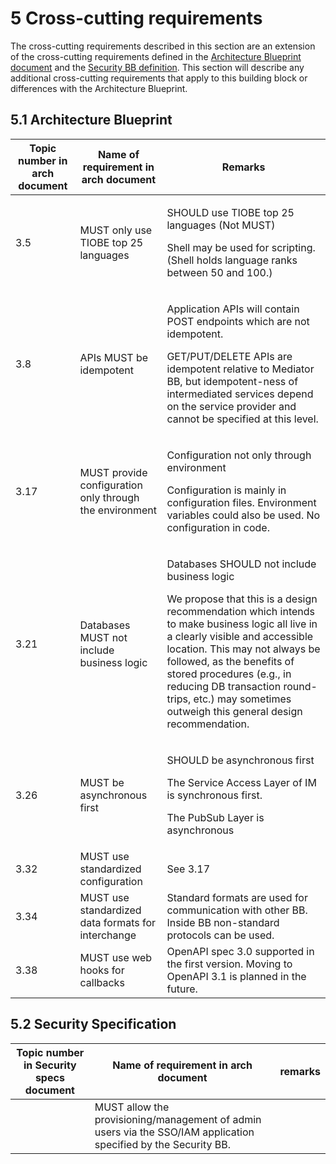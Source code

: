 # 5 Cross-cutting requirements

The cross-cutting requirements described in this section are an extension of the cross-cutting requirements defined in the [Architecture Blueprint document](../architecture-and-nonfunctional-requirements/) and the [Security BB definition](../security-requirements/). This section will describe any additional cross-cutting requirements that apply to this building block or differences with the Architecture Blueprint.

## **5.1 Architecture Blueprint**

| Topic number in arch document | Name of requirement in arch document                    | Remarks                                                                                                                                                                                                                                                                                                                                                                                    |
| ----------------------------- | ------------------------------------------------------- | ------------------------------------------------------------------------------------------------------------------------------------------------------------------------------------------------------------------------------------------------------------------------------------------------------------------------------------------------------------------------------------------ |
| 3.5                           | MUST only use TIOBE top 25 languages                    | <p>SHOULD use TIOBE top 25 languages (Not MUST)</p><p>Shell may be used for scripting. (Shell holds language ranks between 50 and 100.)</p>                                                                                                                                                                                                                                                |
| 3.8                           | APIs MUST be idempotent                                 | <p>Application APIs will contain POST endpoints which are not idempotent.</p><p>GET/PUT/DELETE APIs are idempotent relative to Mediator BB, but idempotent-ness of intermediated services depend on the service provider and cannot be specified at this level.</p>                                                                                                                        |
| 3.17                          | MUST provide configuration only through the environment | <p>Configuration not only through environment</p><p>Configuration is mainly in configuration files. Environment variables could also be used. No configuration in code.</p>                                                                                                                                                                                                                |
| 3.21                          | Databases MUST not include business logic               | <p>Databases SHOULD not include business logic</p><p>We propose that this is a design recommendation which intends to make business logic all live in a clearly visible and accessible location. This may not always be followed, as the benefits of stored procedures (e.g., in reducing DB transaction round-trips, etc.) may sometimes outweigh this general design recommendation.</p> |
| 3.26                          | MUST be asynchronous first                              | <p>SHOULD be asynchronous first</p><p>The Service Access Layer of IM is synchronous first.</p><p>The PubSub Layer is asynchronous</p>                                                                                                                                                                                                                                                      |
| 3.32                          | MUST use standardized configuration                     | See 3.17                                                                                                                                                                                                                                                                                                                                                                                   |
| 3.34                          | MUST use standardized data formats for interchange      | Standard formats are used for communication with other BB. Inside BB non-standard protocols can be used.                                                                                                                                                                                                                                                                                   |
| 3.38                          | MUST use web hooks for callbacks                        | OpenAPI spec 3.0 supported in the first version. Moving to OpenAPI 3.1 is planned in the future.                                                                                                                                                                                                                                                                                           |

## **5.2 Security Specification**

| Topic number in Security specs document | Name of requirement in arch document                                                                            | remarks |
| --------------------------------------- | --------------------------------------------------------------------------------------------------------------- | ------- |
|                                         | MUST allow the provisioning/management of admin users via the SSO/IAM application specified by the Security BB. |         |
